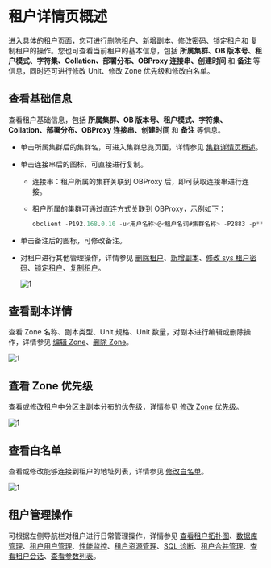 # 租户详情页概述

进入具体的租户页面，您可进行删除租户、新增副本、修改密码、锁定租户和 复制租户的操作。您也可查看当前租户的基本信息，包括 **所属集群、OB 版本号、租户模式、字符集、Collation、部署分布、OBProxy 连接串、创建时间** 和 **备注** 等信息，同时还可进行修改 Unit、修改 Zone 优先级和修改白名单。

## 查看基础信息

查看租户基础信息，包括 **所属集群、OB 版本号、租户模式、字符集、Collation、部署分布、OBProxy 连接串、创建时间** 和 **备注** 等信息。

* 单击所属集群后的集群名，可进入集群总览页面，详情参见 [集群详情页概述](../1.cluster-features-1/3.overview-of-the-cluster-details-page.md)。

* 单击连接串后的图标，可直接进行复制。

  * 连接串：租户所属的集群关联到 OBProxy 后，即可获取连接串进行连接。

  * 租户所属的集群可通过直连方式关联到 OBProxy，示例如下：

    ```sql
    obclient -P192.168.0.10 -u<用户名称>@<租户名词#集群名称> -P2883 -p****** -c -A sys
    ```

* 单击备注后的图标，可修改备注。

* 对租户进行其他管理操作，详情参见 [删除租户](../../5.tenant-functions/2.manage-basic-tenant-operations/5.delete-a-tenant.md)、[新增副本](../../5.tenant-functions/2.manage-basic-tenant-operations/6.add-copy.md)、[修改 sys 租户密码](../../5.tenant-functions/2.manage-basic-tenant-operations/7.change-the-sysy-tenant-password.md)、[锁定租户](../../5.tenant-functions/2.manage-basic-tenant-operations/3.locked-tenants.md)、[复制租户](../../5.tenant-functions/2.manage-basic-tenant-operations/4.replication-tenant.md)。
  
  ![1](https://obbusiness-private.oss-cn-shanghai.aliyuncs.com/doc/img/ocp/%E7%A7%9F%E6%88%B7%E8%AF%A6%E6%83%85.png)

## 查看副本详情

查看 Zone 名称、副本类型、Unit 规格、Unit 数量，对副本进行编辑或删除操作，详情参见 [编辑 Zone](../../5.tenant-functions/2.manage-basic-tenant-operations/8.edit-a-zone.md)、[删除 Zone](../../5.tenant-functions/2.manage-basic-tenant-operations/9.delete-a-replica-of-a-tenant-in-a-private-zone.md)。

![1](https://help-static-aliyun-doc.aliyuncs.com/assets/img/zh-CN/5547730261/p265480.png)

## 查看 Zone 优先级

查看或修改租户中分区主副本分布的优先级，详情参见 [修改 Zone 优先级](../../5.tenant-functions/2.manage-basic-tenant-operations/10.modify-a-zone-priority.md)。

![1](https://help-static-aliyun-doc.aliyuncs.com/assets/img/zh-CN/5547730261/p265481.png)

## 查看白名单

查看或修改能够连接到租户的地址列表，详情参见 [修改白名单](../../5.tenant-functions/2.manage-basic-tenant-operations/11.modify-whitelist.md)。

![1](https://help-static-aliyun-doc.aliyuncs.com/assets/img/zh-CN/5547730261/p265484.png)

## 租户管理操作

可根据左侧导航栏对租户进行日常管理操作，详情参见 [查看租户拓扑图](../../5.tenant-functions/3.view-the-tenant-topology-1.md)、[数据库管理](../../5.tenant-functions/4.database-management.md)、[租户用户管理](../../5.tenant-functions/5.user-management-under-a-mysqL-tenant.md)、[性能监控](../../5.tenant-functions/7.performance-monitoring.md)、[租户资源管理](../../5.tenant-functions/8.tenant-resource-management.md)、[SQL 诊断](../../5.tenant-functions/9.sql-diagnostics/1.topsql-diagnostics.md)、[租户合并管理](../../5.tenant-functions/10.merge-management/1.manage-merge-configuration.md)、[查看租户会话](../../5.tenant-functions/12.session-management/1.view-tenant-sessions-1.md)、[查看参数列表](../../5.tenant-functions/13.parameters/1.view-the-parameter-list-3.md)。
